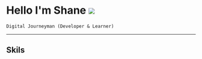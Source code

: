 # Hello I'm Shane ![](https://user-images.githubusercontent.com/18350557/176309783-0785949b-9127-417c-8b55-ab5a4333674e.gif)

``` 
Digital Journeyman (Developer & Learner)
```



---

## Skils

